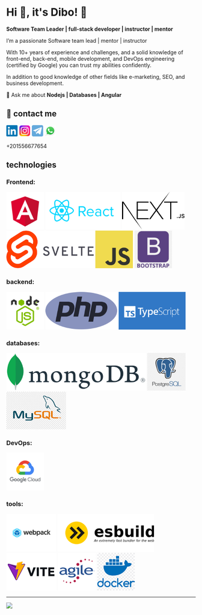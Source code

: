 # Hi 👋, it's Dibo! 🥰

**Software Team Leader | full-stack developer | instructor | mentor**

I’m a passionate Software team lead | mentor | instructor

With 10+ years of experience and challenges, and a solid knowledge of front-end, back-end, mobile development, and DevOps engineering (certified by Google) you can trust my abilities confidently.

In addition to good knowledge of other fields like e-marketing, SEO, and business development.


💬 Ask me about **Nodejs | Databases | Angular**


<section id="contact">
<h2>📲 contact me</h2>

[<img src="./assets/social/linkedin.png" style="align: center;height: 30px;" />](https://linkedin.com/in/dibo) 
[<img src="./assets/social/instagram.png" style="align: center;height: 30px;" />](https://instagram.com/mobarmegeen) 
[<img src="./assets/social/telegram.png" style="align: center;height: 30px;" />](https://t.me/its_dibo)
[<img src="./assets/social/whatsapp.png" style="align: center;height: 30px;" />](https://wa.me/201556677654?text=hello!%20I%20came%20accross%20your%20github%20grofile)

+201556677654
</section>

## technologies  

<div id="technologies">
 <h3>Frontend:</h3>
 <img src="./assets/technologies/angular.png" style="align: center;height: 100px;" />
 <img src="./assets/technologies/reactjs.png" style="align: center;height: 100px;" />
 <img src="./assets/technologies/nextjs.png" style="align: center;height: 100px;" />
 <img src="./assets/technologies/svelte.png" style="align: center;height: 100px;" />
 <img src="./assets/technologies/javascript.png" style="align: center;height: 100px;" />
 <img src="./assets/technologies/bootstrap.png" style="align: center;height: 100px;" />

 <h3>backend:</h3>
 <img src="./assets/technologies/nodejs.png" style="align: center;height: 100px;" />
 <img src="./assets/technologies/php.png" style="align: center;height: 100px;" />
 <img src="./assets/technologies/typescript.png" style="align: center;height: 100px;" />

 <h3>databases:</h3>
 <img src="./assets/technologies/mongodb.png" style="align: center;height: 100px;" />
 <img src="./assets/technologies/postgres.png" style="align: center;height: 100px;" />
 <img src="./assets/technologies/mysql.png" style="align: center;height: 100px;" /> 
 
 <h3>DevOps:</h3>
 <img src="./assets/technologies/google-cloud-platform.png" style="align: center;height: 100px;" />

 <h3>tools:</h3>
 <img src="./assets/technologies/webpack.png" style="align: center;height: 100px;" />
 <img src="./assets/technologies/esbuild.png" style="align: center;height: 100px;" />
 <img src="./assets/technologies/vitejs.png" style="align: center;height: 100px;" />
 <img src="./assets/technologies/agile.png" style="align: center;height: 100px;" />
 <img src="./assets/technologies/docker.png" style="align: center;height: 100px;" />
</div>

<hr />

<img class="center" src="https://github-readme-stats.vercel.app/api/top-langs?username=its-dibo&show_icons=true&locale=en" style="align: center;max-width: 900px; margin:auto;" />


<!-- todo: github doesn't allow <style> tag -->
<!-- you can add the style into a SVG image https://pragmaticpineapple.com/adding-custom-html-and-css-to-github-readme/ -->
<!-- <style>
 img {  align: center; }
 #contact img { height: 30px; }
 #technologies img { height: 100px; }
 .center { max-width: 900px; margin:auto;}
</style>    -->


